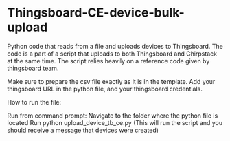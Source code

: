 # Thingsboard-CE-device-bulk-upload
Python code that reads from a file and uploads devices to Thingsboard. The code is a part of a script that uploads to both Thingsboard and Chirpstack at the same time. The script relies heavily on a reference code given by thingsboard team.

Make sure to prepare the csv file exactly as it is in the template.
Add your thingsboard URL in the python file, and your thingsboard credentials.

How to run the file:

Run from command prompt:
    Navigate to the folder where the python file is located
    Run python upload_device_tb_ce.py (This will run the script and you should receive a message that devices were created)